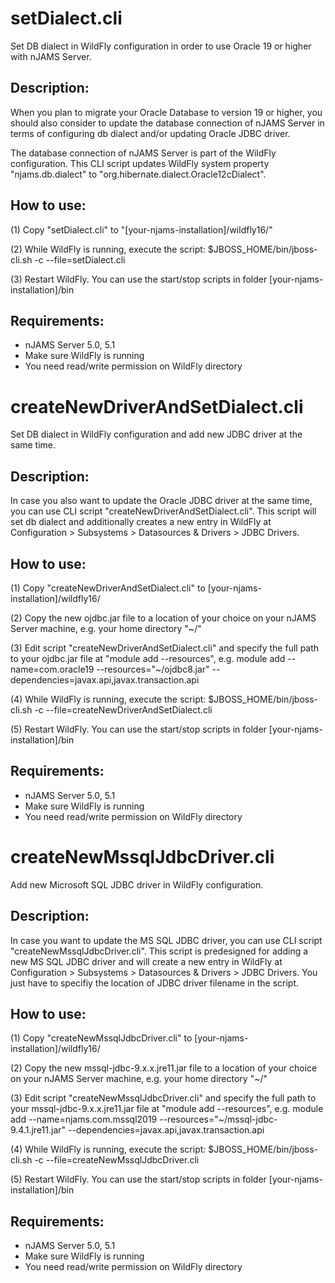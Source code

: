 # setDialect.cli
Set DB dialect in WildFly configuration in order to use Oracle 19 or higher with nJAMS Server.

## Description:

When you plan to migrate your Oracle Database to version 19 or higher, you should also consider to update the database connection of nJAMS Server in terms of configuring db dialect and/or updating Oracle JDBC driver.

The database connection of nJAMS Server is part of the WildFly configuration. This CLI script updates WildFly system property "njams.db.dialect" to "org.hibernate.dialect.Oracle12cDialect".

## How to use:

(1) Copy "setDialect.cli" to "[your-njams-installation]/wildfly16/"

(2) While WildFly is running, execute the script: $JBOSS_HOME/bin/jboss-cli.sh -c --file=setDialect.cli

(3) Restart WildFly. You can use the start/stop scripts in folder [your-njams-installation]/bin

## Requirements:

  - nJAMS Server 5.0, 5.1
  - Make sure WildFly is running
  - You need read/write permission on WildFly directory


# createNewDriverAndSetDialect.cli
Set DB dialect in WildFly configuration and add new JDBC driver at the same time.

## Description:

In case you also want to update the Oracle JDBC driver at the same time, you can use CLI script "createNewDriverAndSetDialect.cli". This script will set db dialect and additionally creates a new entry in WildFly at Configuration > Subsystems > Datasources & Drivers > JDBC Drivers.

## How to use:

(1) Copy "createNewDriverAndSetDialect.cli" to [your-njams-installation]/wildfly16/

(2) Copy the new ojdbc.jar file to a location of your choice on your nJAMS Server machine, e.g. your home directory "~/"

(3) Edit script "createNewDriverAndSetDialect.cli" and specify the full path to your ojdbc.jar file at "module add --resources", e.g. module add --name=com.oracle19 --resources="~/ojdbc8.jar" --dependencies=javax.api,javax.transaction.api

(4) While WildFly is running, execute the script: $JBOSS_HOME/bin/jboss-cli.sh -c --file=createNewDriverAndSetDialect.cli

(5) Restart WildFly. You can use the start/stop scripts in folder [your-njams-installation]/bin

## Requirements:

  - nJAMS Server 5.0, 5.1
  - Make sure WildFly is running
  - You need read/write permission on WildFly directory


# createNewMssqlJdbcDriver.cli
Add new Microsoft SQL JDBC driver in WildFly configuration.

## Description:

In case you want to update the MS SQL JDBC driver, you can use CLI script "createNewMssqlJdbcDriver.cli". This script is predesigned for adding a new MS SQL JDBC driver and will create a new entry in WildFly at Configuration > Subsystems > Datasources & Drivers > JDBC Drivers. You just have to specifiy the location of JDBC driver filename in the script.

## How to use:

(1) Copy "createNewMssqlJdbcDriver.cli" to [your-njams-installation]/wildfly16/

(2) Copy the new mssql-jdbc-9.x.x.jre11.jar file to a location of your choice on your nJAMS Server machine, e.g. your home directory "~/"

(3) Edit script "createNewMssqlJdbcDriver.cli" and specify the full path to your mssql-jdbc-9.x.x.jre11.jar file at "module add --resources", e.g. module add --name=njams.com.mssql2019 --resources="~/mssql-jdbc-9.4.1.jre11.jar" --dependencies=javax.api,javax.transaction.api

(4) While WildFly is running, execute the script: $JBOSS_HOME/bin/jboss-cli.sh -c --file=createNewMssqlJdbcDriver.cli

(5) Restart WildFly. You can use the start/stop scripts in folder [your-njams-installation]/bin

## Requirements:

  - nJAMS Server 5.0, 5.1
  - Make sure WildFly is running
  - You need read/write permission on WildFly directory

